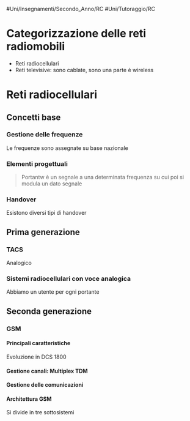 #Uni/Insegnamenti/Secondo_Anno/RC #Uni/Tutoraggio/RC 
# Categorizzazione delle reti radiomobili
- Reti radiocellulari
- Reti televisive: sono cablate, sono una parte è wireless

# Reti radiocellulari
## Concetti base

### Gestione delle frequenze
Le frequenze sono assegnate su base nazionale
### Elementi progettuali

>  Portantw è un segnale a una determinata frequenza su cui poi si modula un dato segnale

### Handover
Esistono diversi tipi di handover

## Prima generazione
### TACS
Analogico
### Sistemi radiocellulari con voce analogica
Abbiamo un utente per ogni portante

## Seconda generazione
### GSM
#### Principali caratteristiche

Evoluzione in DCS 1800

#### Gestione canali: Multiplex TDM
#### Gestione delle comunicazioni

#### Architettura GSM
Si divide in tre sottosistemi
